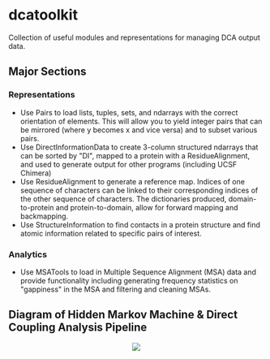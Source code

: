 # dcatoolkit
 Collection of useful modules and representations for managing DCA output data.

## Major Sections
### Representations
  * Use Pairs to load lists, tuples, sets, and ndarrays with the correct orientation of elements. This will allow you to yield integer pairs that can be mirrored (where y becomes x and vice versa) and to subset various pairs.
  * Use DirectInformationData to create 3-column structured ndarrays that can be sorted by "DI", mapped to a protein with a ResidueAlignment, and used to generate output for other programs (including UCSF Chimera)
  * Use ResidueAlignment to generate a reference map. Indices of one sequence of characters can be linked to their corresponding indices of the other sequence of characters. The dictionaries produced, domain-to-protein and protein-to-domain, allow for forward mapping and backmapping.
  * Use StructureInformation to find contacts in a protein structure and find atomic information related to specific pairs of interest.
### Analytics
  * Use MSATools to load in Multiple Sequence Alignment (MSA) data and provide functionality including generating frequency statistics on "gappiness" in the MSA and filtering and cleaning MSAs.


## Diagram of Hidden Markov Machine & Direct Coupling Analysis Pipeline
<p align="center">
  <img src="https://github.com/user-attachments/assets/4768e08f-d513-4dbf-abc5-c80c1b3d42aa"/>
</p>
